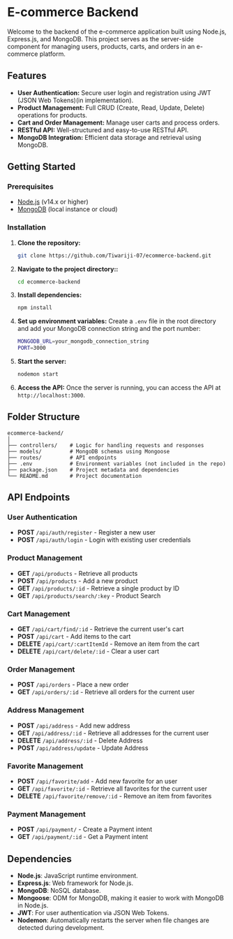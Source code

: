 # E-commerce Backend

Welcome to the backend of the e-commerce application built using Node.js, Express.js, and MongoDB. This project serves as the server-side component for managing users, products, carts, and orders in an e-commerce platform.

## Features

- **User Authentication:** Secure user login and registration using JWT (JSON Web Tokens)(in implementation).
- **Product Management:** Full CRUD (Create, Read, Update, Delete) operations for products.
- **Cart and Order Management:** Manage user carts and process orders.
- **RESTful API:** Well-structured and easy-to-use RESTful API.
- **MongoDB Integration:** Efficient data storage and retrieval using MongoDB.

## Getting Started

### Prerequisites

- [Node.js](https://nodejs.org/) (v14.x or higher)
- [MongoDB](https://www.mongodb.com/) (local instance or cloud)

### Installation

1. **Clone the repository:**
   ```bash
   git clone https://github.com/Tiwariji-07/ecommerce-backend.git
2. **Navigate to the project directory::**
   ```bash
   cd ecommerce-backend
3. **Install dependencies:**
   ```bash
   npm install
4. **Set up environment variables:**
   Create a `.env` file in the root directory and add your MongoDB connection string and the port number:
   ```bash
   MONGODB_URL=your_mongodb_connection_string
   PORT=3000

5. **Start the server:**
   ```bash
   nodemon start
6. **Access the API:**
   Once the server is running, you can access the API at `http://localhost:3000`.


## Folder Structure

```plaintext
ecommerce-backend/
│
├── controllers/    # Logic for handling requests and responses
├── models/         # MongoDB schemas using Mongoose
├── routes/         # API endpoints
├── .env            # Environment variables (not included in the repo)
├── package.json    # Project metadata and dependencies
└── README.md       # Project documentation
```

## API Endpoints

### User Authentication

- **POST** `/api/auth/register` - Register a new user
- **POST** `/api/auth/login` - Login with existing user credentials

### Product Management

- **GET** `/api/products` - Retrieve all products
- **POST** `/api/products` - Add a new product
- **GET** `/api/products/:id` - Retrieve a single product by ID
- **GET** `/api/products/search/:key` - Product Search

### Cart Management

- **GET** `/api/cart/find/:id` - Retrieve the current user's cart
- **POST** `/api/cart` - Add items to the cart
- **DELETE** `/api/cart/:cartItemId` - Remove an item from the cart
- **DELETE** `/api/cart/delete/:id` - Clear a user cart

### Order Management

- **POST** `/api/orders` - Place a new order
- **GET** `/api/orders/:id` - Retrieve all orders for the current user

### Address Management

- **POST** `/api/address` - Add new address
- **GET** `/api/address/:id` - Retrieve all addresses for the current user
- **DELETE** `/api/address/:id` - Delete Address
- **POST** `/api/address/update` - Update Address

### Favorite Management

- **POST** `/api/favorite/add` - Add new favorite for an user
- **GET** `/api/favorite/:id` - Retrieve all favorites for the current user
- **DELETE** `/api/favorite/remove/:id` - Remove an item from favorites

### Payment Management

- **POST** `/api/payment/` - Create a Payment intent
- **GET** `/api/payment/:id` - Get a Payment intent

## Dependencies

- **Node.js**: JavaScript runtime environment.
- **Express.js**: Web framework for Node.js.
- **MongoDB**: NoSQL database.
- **Mongoose**: ODM for MongoDB, making it easier to work with MongoDB in Node.js.
- **JWT**: For user authentication via JSON Web Tokens.
- **Nodemon**: Automatically restarts the server when file changes are detected during development.



